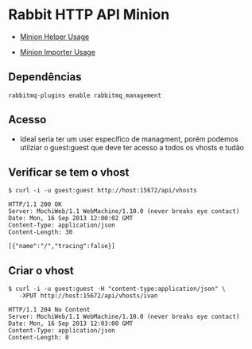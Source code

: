 # Rabbit HTTP API Minion

- [Minion Helper Usage](Minion.md)

- [Minion Importer Usage](Minion_Importer.md)

## Dependências

```
rabbitmq-plugins enable rabbitmq_management
```

## Acesso

 - Ideal seria ter um user específico de managment, porém podemos utilziar o
 guest:guest que deve ter acesso a todos os vhosts e tudão

## Verificar se tem o vhost

```
$ curl -i -u guest:guest http://host:15672/api/vhosts
```

```
HTTP/1.1 200 OK
Server: MochiWeb/1.1 WebMachine/1.10.0 (never breaks eye contact)
Date: Mon, 16 Sep 2013 12:00:02 GMT
Content-Type: application/json
Content-Length: 30

[{"name":"/","tracing":false}]
```

## Criar o vhost

```
$ curl -i -u guest:guest -H "content-type:application/json" \
   -XPUT http://host:15672/api/vhosts/ivan
```

```
HTTP/1.1 204 No Content
Server: MochiWeb/1.1 WebMachine/1.10.0 (never breaks eye contact)
Date: Mon, 16 Sep 2013 12:03:00 GMT
Content-Type: application/json
Content-Length: 0
```
